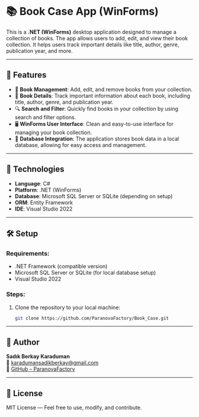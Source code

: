 # 📚 Book Case App (WinForms)

This is a **.NET (WinForms)** desktop application designed to manage a collection of books. The app allows users to add, edit, and view their book collection. It helps users track important details like title, author, genre, publication year, and more. 

---

## 🚀 Features

- 📖 **Book Management**: Add, edit, and remove books from your collection.
- 📝 **Book Details**: Track important information about each book, including title, author, genre, and publication year.
- 🔍 **Search and Filter**: Quickly find books in your collection by using search and filter options.
- 🖥 **WinForms User Interface**: Clean and easy-to-use interface for managing your book collection.
- 💾 **Database Integration**: The application stores book data in a local database, allowing for easy access and management.

---

## 🧱 Technologies

- **Language**: C#
- **Platform**: .NET (WinForms)
- **Database**: Microsoft SQL Server or SQLite (depending on setup)
- **ORM**: Entity Framework
- **IDE**: Visual Studio 2022

---

## 🛠 Setup

### Requirements:
- .NET Framework (compatible version)
- Microsoft SQL Server or SQLite (for local database setup)
- Visual Studio 2022

### Steps:
1. Clone the repository to your local machine:
   ```bash
   git clone https://github.com/ParanovaFactory/Book_Case.git

---

## 👤 Author

**Sadık Berkay Karaduman**  
📧 [karadumansadikberkay@gmail.com](mailto:karadumansadikberkay@gmail.com)  
🔗 [GitHub – ParanovaFactory](https://github.com/ParanovaFactory)

---

## 📄 License

MIT License — Feel free to use, modify, and contribute.
